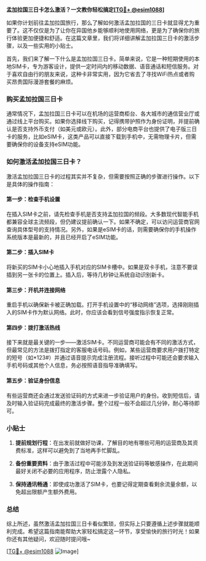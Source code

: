 **孟加拉国三日卡怎么激活？一文教你轻松搞定[[TG💪+ @esim1088](https://t.me/s/esim1088)]**

如果你计划前往孟加拉国旅行，那么了解如何激活孟加拉国的三日卡就显得尤为重要了。这不仅仅是为了让你在异国他乡能够顺利地使用网络，更是为了确保你的旅行体验更加便捷和舒适。在这篇文章里，我们将详细讲解孟加拉国三日卡的激活步骤，以及一些实用的小贴士。

首先，我们来了解一下什么是孟加拉国三日卡。简单来说，它是一种短期使用的本地SIM卡，专为游客设计，提供一定时间内的移动数据、语音通话和短信服务。对于喜欢自由行的朋友来说，这种卡非常实用，因为它省去了寻找WiFi热点或者购买昂贵国际漫游套餐的麻烦。

### 购买孟加拉国三日卡

通常情况下，孟加拉国三日卡可以在机场的运营商柜台、各大城市的通信营业厅或通过线上平台购买。如果你选择线下购买，记得携带护照作为身份证明，并提前确认是否支持外币支付（如美元或欧元）。此外，部分电商平台也提供了电子版三日卡的服务，比如eSIM卡，这类产品可以直接下载到手机中，无需物理卡片，但需要确保你的设备支持eSIM功能。

### 如何激活孟加拉国三日卡？

激活孟加拉国三日卡的过程其实并不复杂，但需要按照正确的步骤进行操作。以下是具体的操作指南：

#### 第一步：检查手机设置

在插入SIM卡之前，请先检查手机是否支持孟加拉国的频段。大多数现代智能手机都兼容全球主流频段，但仍建议提前确认一下。如果不确定，可以访问运营商官网查询具体型号的支持情况。另外，如果是eSIM卡的话，则需要确保你的手机操作系统版本是最新的，并且已经开启了eSIM功能。

#### 第二步：插入SIM卡

将新买的SIM卡小心地插入手机对应的SIM卡槽中。如果是双卡手机，注意不要误插到另一张卡的位置上。插入后，等待几秒钟让系统自动识别新卡。

#### 第三步：开机并连接网络

重启手机以确保新卡被正确加载。打开手机设置中的“移动网络”选项，选择刚刚插入的SIM卡作为默认网络。此时，你应该会看到信号强度指示恢复正常。

#### 第四步：拨打激活热线

接下来就是最关键的一步——激活SIM卡。不同运营商可能会有不同的激活方式，但最常见的方法是拨打指定的客服电话号码。例如，某些运营商要求用户拨打特定的短号（如*123#）并通过语音提示完成注册流程。接听过程中可能还会要求输入手机号码或其他个人信息，务必按照语音指导准确填写。

#### 第五步：验证身份信息

有些运营商还会通过发送验证码的方式来进一步验证用户的身份。收到短信后，请及时输入验证码完成最终的激活步骤。整个过程一般不会超过几分钟，耐心等待即可。

### 小贴士

1. **提前规划行程**：在出发前就做好功课，了解目的地有哪些可用的运营商及其资费标准，这样可以避免到了当地再手忙脚乱。
   
2. **备份重要资料**：由于激活过程中可能涉及到发送验证码等敏感操作，在此期间最好关闭不必要的应用程序，防止泄露个人隐私。

3. **保持通讯畅通**：即使成功激活了SIM卡，也要记得定期查看剩余流量余额，以免超出限额产生额外费用。

### 总结

综上所述，虽然激活孟加拉国三日卡看似繁琐，但实际上只要遵循上述步骤就能顺利完成。希望这篇指南能帮助大家轻松搞定这一环节，享受愉快的旅行时光！如果你还有其他疑问，欢迎随时提问哦~

[[TG💪+ @esim1088](https://t.me/s/esim1088) ![Image](https://i.postimg.cc/4NQfJmqS/Snipaste-2025-05-13-00-14-12.png)]